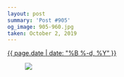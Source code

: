 ```yaml
---
layout: post
summary: 'Post #905'
og_image: 905-960.jpg
taken: October 2, 2019
---
```


<div class="post">
 <time>
  <a href="/905">
   {{ page.date | date: "%B %-d, %Y" }}
  </a>
 </time>
 <a href="/905">
  <figure data-taken="10/2/2019">
   <img sizes="(min-width: 700px) 50vw, calc(100vw - 2rem)" src="{{ site.assets_url }}/905-480.jpg" srcset="{{ site.assets_url }}/905-240.jpg 240w, {{ site.assets_url }}/905-480.jpg 480w, {{ site.assets_url }}/905-720.jpg 720w, {{ site.assets_url }}/905-960.jpg 960w"/>
  </figure>
 </a>
</div>
